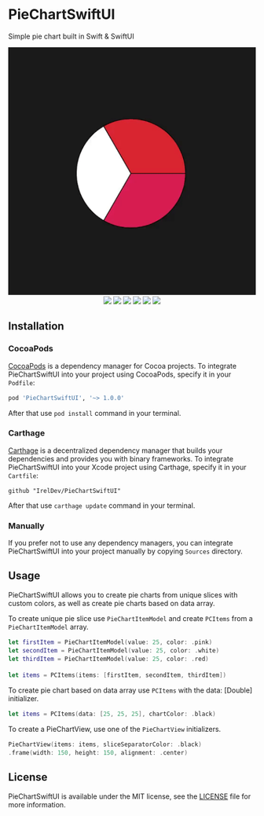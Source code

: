 # PieChartSwiftUI
Simple pie chart built in Swift &amp; SwiftUI

<p align="center">  
<img src = "Assets/Demo.gif" />
  <img src = "https://img.shields.io/badge/platform-iOS%2013%2B%20%7C%20macOS%2010.15%2B-lightgrey" />
  <img src = "https://img.shields.io/badge/swift-5.0-orange.svg" />
  <img src = "https://img.shields.io/badge/license-MIT-blue.svg" />
  <img src = "https://img.shields.io/badge/carthage-✔-blue" \>
  <img src = "https://img.shields.io/badge/cocoapods-✔-green.svg" />
  <img src = "https://img.shields.io/badge/pod-v1.0.0-green" \>
</p>

## Installation

### CocoaPods
[CocoaPods](https://cocoapods.org) is a dependency manager for Cocoa projects. To integrate PieChartSwiftUI into your project using CocoaPods, specify it in your `Podfile`:

```ruby
pod 'PieChartSwiftUI', '~> 1.0.0'
```
After that use `pod install` command in your terminal.

### Carthage
[Carthage](https://github.com/Carthage/Carthage) is a decentralized dependency manager that builds your dependencies and provides you with binary frameworks. To integrate PieChartSwiftUI into your Xcode project using Carthage, specify it in your `Cartfile`:

```ogdl
github "IrelDev/PieChartSwiftUI"
```
After that use `carthage update` command in your terminal.

### Manually
If you prefer not to use any dependency managers, you can integrate PieChartSwiftUI into your project manually by copying `Sources` directory.

## Usage
PieChartSwiftUI allows you to create pie charts from unique slices with custom colors, as well as create pie charts based on data array.

To create unique pie slice use `PieChartItemModel` and create `PCItems` from a `PieChartItemModel` array.
```swift
let firstItem = PieChartItemModel(value: 25, color: .pink)
let secondItem = PieChartItemModel(value: 25, color: .white)
let thirdItem = PieChartItemModel(value: 25, color: .red)

let items = PCItems(items: [firstItem, secondItem, thirdItem])
```

To create pie chart based on data array use `PCItems` with the data: [Double] initializer.
```swift
let items = PCItems(data: [25, 25, 25], chartColor: .black)
```

To create a PieChartView, use one of the `PieChartView` initializers.
```swift
PieChartView(items: items, sliceSeparatorColor: .black)
.frame(width: 150, height: 150, alignment: .center)
```

## License
PieChartSwiftUI is available under the MIT license, see the [LICENSE](LICENSE) file for more information.
